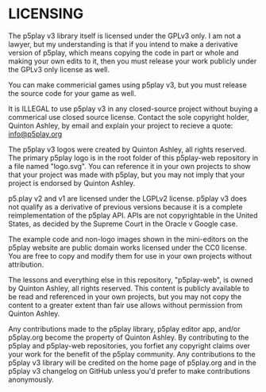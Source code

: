 # LICENSING

The p5play v3 library itself is licensed under the GPLv3 only. I am not a lawyer, but my understanding is that if you intend to make a derivative version of p5play, which means copying the code in part or whole and making your own edits to it, then you must release your work publicly under the GPLv3 only license as well.

You can make commericial games using p5play v3, but you must release the source code for your game as well.

It is ILLEGAL to use p5play v3 in any closed-source project without buying a commerical use closed source license. Contact the sole copyright holder, Quinton Ashley, by email and explain your project to recieve a quote: info@p5play.org

The p5play v3 logos were created by Quinton Ashley, all rights reserved. The primary p5play logo is in the root folder of this p5play-web repository in a file named "logo.svg". You can reference it in your own projects to show that your project was made with p5play, but you may not imply that your project is endorsed by Quinton Ashley.

p5.play v2 and v1 are licensed under the LGPLv2 license. p5play v3 does not qualify as a derivative of previous versions because it is a complete reimplementation of the p5play API. APIs are not copyrightable in the United States, as decided by the Supreme Court in the Oracle v Google case.

The example code and non-logo images shown in the mini-editors on the p5play website are public domain works licensed under the CC0 license. You are free to copy and modify them for use in your own projects without attribution.

The lessons and everything else in this repository, "p5play-web", is owned by Quinton Ashley, all rights reserved. This content is publicly available to be read and referenced in your own projects, but you may not copy the content to a greater extent than fair use allows without permission from Quinton Ashley.

Any contributions made to the p5play library, p5play editor app, and/or p5play.org become the property of Quinton Ashley. By contributing to the p5play and p5play-web repositories, you forfiet any copyright claims over your work for the benefit of the p5play community. Any contributions to the p5play v3 library will be credited on the home page of p5play.org and in the p5play v3 changelog on GitHub unless you'd prefer to make contributions anonymously.

